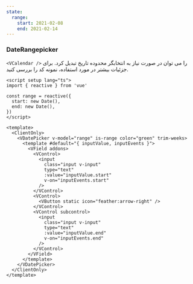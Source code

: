 ```yaml
---
state:
  range:
    start: 2021-02-08
    end: 2021-02-14
---
```


### DateRangepicker

`<VCalendar />` را می توان در صورت نیاز به انتخابگر محدوده تاریخ تبدیل کرد. برای جزئیات بیشتر در مورد استفاده، نمونه کد را بررسی کنید.

<!--code-->

```vue
<script setup lang="ts">
import { reactive } from 'vue'

const range = reactive({
  start: new Date(),
  end: new Date(),
})
</script>

<template>
  <ClientOnly>
    <VDatePicker v-model="range" is-range color="green" trim-weeks>
      <template #default="{ inputValue, inputEvents }">
        <VField addons>
          <VControl>
            <input
              class="input v-input"
              type="text"
              :value="inputValue.start"
              v-on="inputEvents.start"
            />
          </VControl>
          <VControl>
            <VButton static icon="feather:arrow-right" />
          </VControl>
          <VControl subcontrol>
            <input
              class="input v-input"
              type="text"
              :value="inputValue.end"
              v-on="inputEvents.end"
            />
          </VControl>
        </VField>
      </template>
    </VDatePicker>
  </ClientOnly>
</template>
```

<!--/code-->

<!--example-->

<ClientOnly>
  <VDatePicker v-model="frontmatter.state.range" is-range color="green" trim-weeks>
    <template v-slot="{ inputValue, inputEvents }">
      <VField addons>
        <VControl expanded icon="feather:corner-down-right">
          <input class="input v-input" type="text" :value="inputValue.start" v-on="inputEvents.start" />
        </VControl>
        <VControl>
          <VButton static>تا</VButton>
        </VControl>
        <VControl expanded icon="feather:corner-right-up" subcontrol>
          <input class="input v-input" type="text" :value="inputValue.end" v-on="inputEvents.end" />
        </VControl>
      </VField>
    </template>
  </VDatePicker>
</ClientOnly>

<!--/example-->
